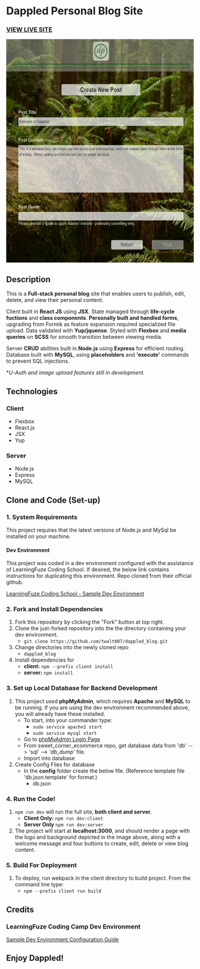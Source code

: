 # Dappled Personal Blog Site

### <a href="http://dappled.twalt007.com/">VIEW LIVE SITE</a> 

<p align="center">
  <img height="600" alt="Create Post Sample Screenshot" src="https://github.com/twalt007/dappled_blog/blob/master/client/src/assets/images/dappled_square.JPG">
</p>

## Description
This is a **Full-stack personal blog** site that enables users to publish, edit, delete, and view their personal content.  

Client built in **React JS** using **JSX**. State managed through **life-cycle fuctions** and **class components**. **Personally built and handled forms**, upgrading from Formik as feature expansion required specialized file upload. Data validated with **Yup/jquense**. Styled with **Flexbox** and **media queries** on **SCSS** for smooth transition between viewing media. 

Server **CRUD** abilities built in **Node.js** using **Express** for efficient routing. Database built with **MySQL**, using **placeholders** and **'execute'** commands to prevent SQL injections. 

**U-Auth and image upload features still in development.*


## Technologies
### Client
+ Flexbox
+ React.js
+ JSX
+ Yup

### Server
+ Node.js
+ Express
+ MySQL

## Clone and Code (Set-up)
### 1. System Requirements
This project requires that the latest versions of Node.js and MySql be installed on your machine.
#### Dev Environment
This project was coded in a dev environment configured with the assistance of LearningFuze Coding School.  If desired, the below link contains instructions for duplicating this environment. Repo cloned from their official github.

[LearningFuze Coding School - Sample Dev Environment](https://github.com/twalt007/lfz-dev "LearningFuze Coding School - Dev Environment")

### 2. Fork and Install Dependencies
1. Fork this repository by clicking the "Fork" button at top right.
2. Clone the just-forked repository into the the directory containing your dev environment.
    - `git clone https://github.com/twalt007/dappled_blog.git`
3. Change directories into the newly cloned repo
    - `dappled_blog`
4. Install dependencies for 
    - **client:** `npm --prefix client install`
    - **server:** `npm install`

### 3. Set up Local Database for Backend Development
1. This project used **phpMyAdmin**, which requires **Apache** and **MySQL** to be running. If you are using the dev environment recommended above, you will already have these installed. 
    - To start, into your commander type:       
        - `sudo service apache2 start` 
        - `sudo service mysql start` 
    - Go to [phpMyAdmin Login Page](http://localhost/phpmyadmin/ "PhpMyAdmin Login Page")
    - From sweet_corner_ecommerce repo, get database data from 'db' --> 'sql' --> *'db_dump'* file.
    - Import into database
2. Create Config Files for database
    - In the **config** folder create the below file. (Reference template file 'db.json.template' for format.)
        - db.json

### 4. Run the Code!
 1. `npm run dev` will run the full site, **both client and server**.
    - **Client Only:** `npm run dev:client`
    - **Server Only** `npm run dev:server`
 2. The project will start at **localhost:3000**, and should render a page with the logo and background depicted in the image above, along with a welcome message and four buttons to create, edit, delete or view blog content.

### 5. Build For Deployment
1. To deploy, run webpack in the client directory to build project. From the command line type:
    - `npm --prefix client run build`

## Credits
### LearningFuze Coding Camp Dev Environment
[Sample Dev Environment Configuration Guide](https://github.com/twalt007/lfz-dev "LearningFuze Coding School - Dev Environment")

## Enjoy Dappled!
